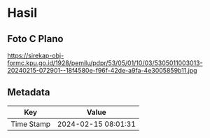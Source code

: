 # Hasil

## Foto C Plano

https://sirekap-obj-formc.kpu.go.id/1928/pemilu/pdpr/53/05/01/10/03/5305011003013-20240215-072901--18f4580e-f96f-42de-a9fa-4e3005859b11.jpg


## Metadata

| Key        | Value               |
| ---------- | ------------------- |
| Time Stamp | 2024-02-15 08:01:31 |



